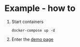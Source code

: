 # Example - how to

1. Start containers

    ```
    docker-compose up -d
    ```

2. Enter the [demo page](http://localhost:3000)